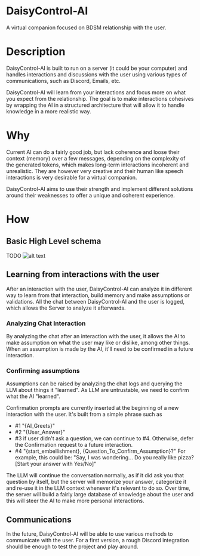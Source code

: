 # DaisyControl-AI
A virtual companion focused on BDSM relationship with the user.

# Description
DaisyControl-AI is built to run on a server (it could be your computer) and handles
interactions and discussions with the user using various types of communications, such as
Discord, Emails, etc.

DaisyControl-AI will learn from your interactions and focus more on what you expect from the
relationship. The goal is to make interactions cohesives by wrapping the AI in a 
structured architecture that will allow it to handle knowledge in a more realistic way.

# Why
Current AI can do a fairly good job, but lack coherence and loose their context (memory) over 
a few messages, depending on the complexity of the generated tokens, which makes long-term
interactions incoherent and unrealistic. They are however very creative and their human like
speech interactions is very desirable for a virtual companion. 

DaisyControl-AI aims to use their strength and implement different solutions around their 
weaknesses to offer a unique and coherent experience.

# How
## Basic High Level schema
TODO
![alt text](./Documentations/Images/DaisyControl-AI-Schema.png)

## Learning from interactions with the user
After an interaction with the user, DaisyControl-AI can analyze it in different way to learn
from that interaction, build memory and make assumptions or validations. All the chat between
DaisyControl-AI and the user is logged, which allows the Server to analyze it afterwards.

### Analyzing Chat Interaction
By analyzing the chat after an interaction with the user, it allows the AI to make assumption
on what the user may like or dislike, among other things. When an assumption is made by the AI,
it'll need to be confirmed in a future interaction.

### Confirming assumptions
Assumptions can be raised by analyzing the chat logs and querying the LLM about things it
"learned". As LLM are untrustable, we need to confirm what the AI "learned".

Confirmation prompts are currently inserted at the beginning of a new interaction with the user.
It's built from a simple phrase such as
- #1 "{AI_Greets}"
- #2 "{User_Answer}"
- #3 if user didn't ask a question, we can continue to #4. Otherwise, defer the Confirmation request
to a future interaction.
- #4 "{start_embellishment}, {Question_To_Confirm_Assumption}?"
For example, this could be: "Say, I was wondering... Do you really like pizza? [Start your answer with Yes/No]"

The LLM will continue the conversation normally, as if it did ask you that question by itself,
but the server will memorize your answer, categorize it and re-use it in the LLM context
whenever it's relevant to do so. Over time, the server will build a fairly large database of
knowledge about the user and this will steer the AI to make more personal interactions.

## Communications
In the future, DaisyControl-AI will be able to use various methods to communicate with the user.
For a first version, a rough Discord integration should be enough to test the project and play
around.
